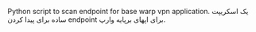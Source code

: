 Python script to scan endpoint for base warp vpn application.
یک اسکریپت ساده برای پیدا کردن endpoint برای اپهای برپایه وارپ.
